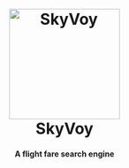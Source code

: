 
<h1 align="center">
  <br>
  <img src="https://raw.githubusercontent.com/omphilejmatsobe/SkyVoy/master/SkyVoy.png" alt="SkyVoy" width="200">
  <br>
  SkyVoy
  <br>
</h1>

<h4 align="center">A flight fare search engine</h4>
